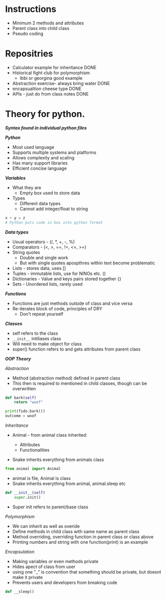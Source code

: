 # Instructions
- Minimum 2 methods and attributes
- Parent class into child class
- Pseudo coding

# Repositries
- Calculator example for inheritance DONE
- Historical fight club for polymorphism
    - Ibbi or georgina good example
- Abstraction exercise- always bring water DONE
- encapsualtion cheese type DONE
- APIs - just do from class notes DONE


# Theory for python.
***Syntax found in individual python files***

***Python***
- Most used language
- Supports multiple systems and platforms
- Allows complexity and scaling
- Has many support libraries
- Efficient concise language

***Variables***
- What they are
    - Empty box used to store data
- Types
    - Different data types
    - Cannot add integer/float to string

```python
x + y = z
# Python puts code in box into python format
```

***Data types***
- Usual operators - (/, *, +, -, %)
- Comparators - (<, >, ==, !=, <=, >=)
- String quotes
    - Double and single work
    - But with single quotes apospthres within text become problematic  
 - Lists - stores data, uses []
 - Tuples - immutable lists, use for NINOs etc. ()
 - Dictionaries - Value and keys pairs stored together {}
 - Sets - Unordered lists, rarely used
 
 ***Functions***
 - Functions are just methods outside of class and vice versa
 - Re-iterates block of code, principles of DRY
    - Don't repeat yourself
    
 ***Classes***
 - self refers to the class
 - ```__init__``` intiliases class
 - Will need to make object for class
 - super() function refers to and gets attributes from parent class
 
 ***OOP Theory***
 
*Abstraction*
- Method (abstraction method) defined in parent class
- This then is required to mentioned in child classes, though can be overwritten
```python
def bark(self)
    return "woof"

print(fido.bark())
outcome = woof
```

*Inheritance*
- Animal - from animal class inherited:
    - Attributes
    - Functionalities

- Snake inherits everything from animals class
```python
from animal import Animal
```
- animal is file, Animal is class
- Snake inherits everything from animal, animal.sleep etc

```python
def __init__(self)
    super.init()
```
- Super init refers to parent/base class

*Polymorphism*
- We can inherit as well as overide
- Define methods in child class with same name as parent class
- Method overriding, overriding function in parent class or class above
- Printing numbers and string with one function(print) is an example


*Encapsulation*
- Making variables or even methods private
- Hides apect of class from user
- using one "_" is convention that something should be private, but doesnt make it private
- Prevents users and developers from breaking code
```python
def __sleep()
```
 
 
 
    